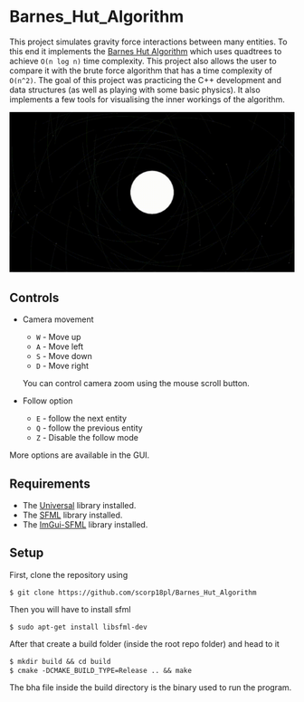 # Barnes_Hut_Algorithm

This project simulates gravity force interactions between many entities. To this end it
implements the [Barnes Hut Algorithm](https://en.wikipedia.org/wiki/Barnes%E2%80%93Hut_simulation) which uses quadtrees
to achieve `O(n log n)` time complexity. 
This project also allows the user to compare it with the brute force algorithm
that has a time complexity of `O(n^2)`. The goal of this project was practicing the C++ development
and data structures (as well as playing with some basic physics).
It also implements a few tools for visualising the inner workings of the algorithm.

![](static/preview.gif)

## Controls

* Camera movement
    - `W` - Move up
    - `A` - Move left
    - `S` - Move down
    - `D` - Move right

    You can control camera zoom using the mouse scroll button.
* Follow option
    - `E` - follow the next entity
    - `Q` - follow the previous entity
    - `Z` - Disable the follow mode

More options are available in the GUI.

## Requirements

- The [Universal](https://github.com/scorp18pl/Universal) library installed.
- The [SFML](hhttps://github.com/SFML/SFML) library installed.
- The [ImGui-SFML](https://github.com/SFML/imgui-sfml) library installed.

## Setup

First, clone the repository using

```console
$ git clone https://github.com/scorp18pl/Barnes_Hut_Algorithm
```

Then you will have to install sfml

```console
$ sudo apt-get install libsfml-dev
```

After that create a build folder (inside the root repo folder) and head to it

```console
$ mkdir build && cd build
$ cmake -DCMAKE_BUILD_TYPE=Release .. && make
```

The bha file inside the build directory is the binary
used to run the program.
